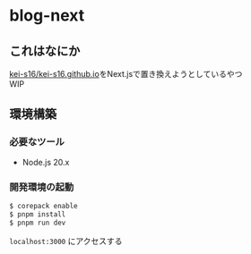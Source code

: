 # blog-next
## これはなにか
[kei-s16/kei-s16.github.io](https://github.com/kei-s16/kei-s16.github.io)をNext.jsで置き換えようとしているやつ  
WIP

## 環境構築
### 必要なツール
- Node.js 20.x

### 開発環境の起動
```zsh
$ corepack enable
$ pnpm install
$ pnpm run dev
```

`localhost:3000` にアクセスする
